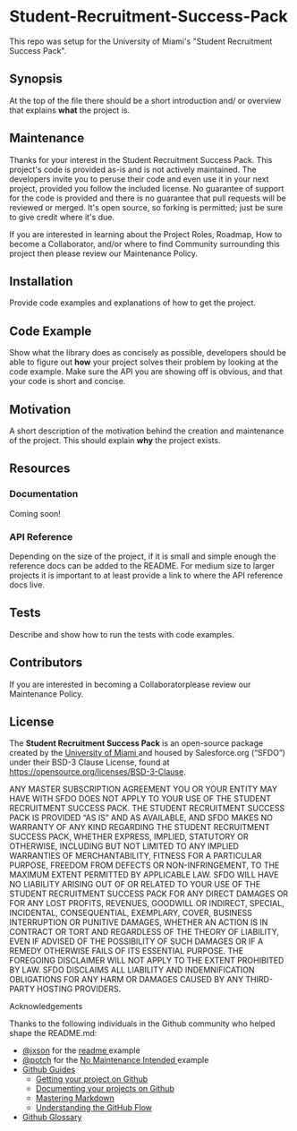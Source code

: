 # Student-Recruitment-Success-Pack
This repo was setup for the University of Miami's "Student Recruitment Success Pack".

## Synopsis
At the top of the file there should be a short introduction and/ or overview that explains **what** the project is. 

## Maintenance

Thanks for your interest in the Student Recruitment Success Pack. This project's code is provided as-is and is not actively maintained. The developers invite you to peruse their code and even use it in your next project, provided you follow the included license. No guarantee of support for the code is provided and there is no guarantee that pull requests will be reviewed or merged. It's open source, so forking is permitted; just be sure to give credit where it's due.

If you are interested in learning about the Project Roles, Roadmap, How to become a Collaborator, and/or where to find Community surrounding this project then please review our Maintenance Policy.

## Installation

Provide code examples and explanations of how to get the project.

## Code Example

Show what the library does as concisely as possible, developers should be able to figure out **how** your project solves their problem by looking at the code example. Make sure the API you are showing off is obvious, and that your code is short and concise.

## Motivation

A short description of the motivation behind the creation and maintenance of the project. This should explain **why** the project exists.

## Resources

### Documentation

Coming soon!

### API Reference

Depending on the size of the project, if it is small and simple enough the reference docs can be added to the README. For medium size to larger projects it is important to at least provide a link to where the API reference docs live.

## Tests

Describe and show how to run the tests with code examples.

## Contributors

If you are interested in becoming a Collaboratorplease review our Maintenance Policy.

## License

The **Student Recruitment Success Pack** is an open-source package created by the <a href="http://welcome.miami.edu/" target="_blank"> University of Miami </a> and housed by Salesforce.org (“SFDO”) under their BSD-3 Clause License, found at https://opensource.org/licenses/BSD-3-Clause. 

 ANY MASTER SUBSCRIPTION AGREEMENT YOU OR YOUR ENTITY MAY HAVE WITH SFDO DOES NOT APPLY TO YOUR USE OF THE STUDENT RECRUITMENT SUCCESS PACK. THE STUDENT RECRUITMENT SUCCESS PACK IS PROVIDED “AS IS” AND AS AVAILABLE, AND SFDO MAKES NO WARRANTY OF ANY KIND REGARDING THE STUDENT RECRUITMENT SUCCESS PACK, WHETHER EXPRESS, IMPLIED, STATUTORY OR OTHERWISE, INCLUDING BUT NOT LIMITED TO ANY IMPLIED WARRANTIES OF MERCHANTABILITY, FITNESS FOR A PARTICULAR PURPOSE, FREEDOM FROM DEFECTS OR NON-INFRINGEMENT, TO THE MAXIMUM EXTENT PERMITTED BY APPLICABLE LAW. SFDO WILL HAVE NO LIABILITY ARISING OUT OF OR RELATED TO YOUR USE OF THE STUDENT RECRUITMENT SUCCESS PACK FOR ANY DIRECT DAMAGES OR FOR ANY LOST PROFITS, REVENUES, GOODWILL OR INDIRECT, SPECIAL, INCIDENTAL, CONSEQUENTIAL, EXEMPLARY, COVER, BUSINESS INTERRUPTION OR PUNITIVE DAMAGES, WHETHER AN ACTION IS IN CONTRACT OR TORT AND REGARDLESS OF THE THEORY OF LIABILITY, EVEN IF ADVISED OF THE POSSIBILITY OF SUCH DAMAGES OR IF A REMEDY OTHERWISE FAILS OF ITS ESSENTIAL PURPOSE. THE FOREGOING DISCLAIMER WILL NOT APPLY TO THE EXTENT PROHIBITED BY LAW. SFDO DISCLAIMS ALL LIABILITY AND INDEMNIFICATION OBLIGATIONS FOR ANY HARM OR DAMAGES CAUSED BY ANY THIRD-PARTY HOSTING PROVIDERS.

Acknowledgements

Thanks to the following individuals in the Github community who helped shape the README.md:

* <a href="https://gist.github.com/jxson" target="_blank">@jxson</a> for the <a href="https://gist.github.com/jxson/1784669" target="_blank"> readme </a> example
* <a href="https://github.com/potch" target="_blank">@potch</a> for the <a href="https://github.com/potch/unmaintained.tech"> No Maintenance Intended </a> example
* <a href="https://guides.github.com/" target="_blank">Github Guides</a>
    * <a href="https://guides.github.com/introduction/getting-your-project-on-github/" target="_blank">Getting your project on Github</a>
    * <a href="https://guides.github.com/features/wikis/#creating-a-readme" target="_blank">Documenting your projects on Github</a>
    * <a href="https://guides.github.com/features/mastering-markdown/" target="_blank">Mastering Markdown</a>
    * <a href="https://guides.github.com/introduction/flow/" target="_blank">Understanding the GitHub Flow</a>
* <a href="https://help.github.com/articles/github-glossary/" target="_blank">Github Glossary</a>
